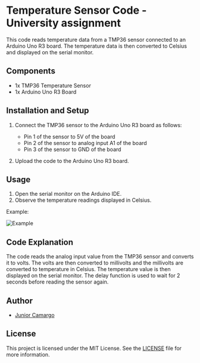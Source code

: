 # Temperature Sensor Code - University assignment

This code reads temperature data from a TMP36 sensor connected to an Arduino Uno R3 board. The temperature data is then converted to Celsius and displayed on the serial monitor.

## Components

- 1x TMP36 Temperature Sensor
- 1x Arduino Uno R3 Board

## Installation and Setup

1. Connect the TMP36 sensor to the Arduino Uno R3 board as follows:

   - Pin 1 of the sensor to 5V of the board
   - Pin 2 of the sensor to analog input A1 of the board
   - Pin 3 of the sensor to GND of the board

2. Upload the code to the Arduino Uno R3 board.

## Usage

1. Open the serial monitor on the Arduino IDE.
2. Observe the temperature readings displayed in Celsius.

Example:

![Example](/example/example.gif)

## Code Explanation

The code reads the analog input value from the TMP36 sensor and converts it to volts. The volts are then converted to millivolts and the millivolts are converted to temperature in Celsius. The temperature value is then displayed on the serial monitor. The delay function is used to wait for 2 seconds before reading the sensor again.

## Author

- [Junior Camargo](https://github.com/JuniorC07)

## License

This project is licensed under the MIT License. See the [LICENSE](LICENSE) file for more information.